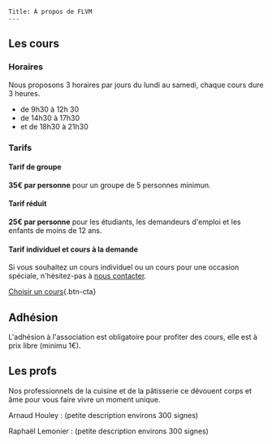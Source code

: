 	Title: À propos de FLVM
	---

## Les cours

### Horaires

Nous proposons 3 horaires par jours du lundi au samedi, chaque cours dure 3 heures.

 - de 9h30 à 12h 30
 - de 14h30 à 17h30
 - et de 18h30 à 21h30

### Tarifs

#### Tarif de groupe
**35€ par personne** pour un groupe de 5 personnes minimun.

#### Tarif réduit
**25€ par personne** pour les étudiants, les demandeurs d'emploi et les enfants de moins de 12 ans.

#### Tarif individuel et cours à la demande
Si vous souhaitez un cours individuel ou un cours pour une occasion spéciale, n'hésitez-pas à [ nous contacter](lien-vers-contact).

[Choisir un cours](lien-vers-lagenda){.btn-cta}

## Adhésion

L'adhésion à l'association est obligatoire pour profiter des cours, elle est à prix libre (minimu 1€).

## Les profs

Nos professionnels de la cuisine et de la pâtisserie ce dévouent corps et âme pour vous faire vivre un moment unique. 

Arnaud Houley
: (petite description environs 300 signes) 

Raphaël Lemonier
: (petite description environs 300 signes)